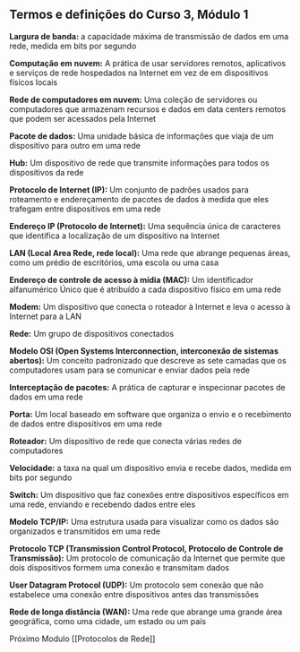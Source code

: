 ## Termos e definições do Curso 3, Módulo 1

**Largura de banda:** a capacidade máxima de transmissão de dados em uma rede, medida em bits por segundo

**Computação em nuvem:** A prática de usar servidores remotos, aplicativos e serviços de rede hospedados na Internet em vez de em dispositivos físicos locais

**Rede de computadores em nuvem:** Uma coleção de servidores ou computadores que armazenam recursos e dados em data centers remotos que podem ser acessados pela Internet

**Pacote de dados:** Uma unidade básica de informações que viaja de um dispositivo para outro em uma rede

**Hub:** Um dispositivo de rede que transmite informações para todos os dispositivos da rede

**Protocolo de Internet (IP):** Um conjunto de padrões usados para roteamento e endereçamento de pacotes de dados à medida que eles trafegam entre dispositivos em uma rede

**Endereço IP (Protocolo de Internet):** Uma sequência única de caracteres que identifica a localização de um dispositivo na Internet

**LAN (Local Area Rede, rede local):** Uma rede que abrange pequenas áreas, como um prédio de escritórios, uma escola ou uma casa

**Endereço de controle de acesso à mídia (MAC):** Um identificador alfanumérico Único que é atribuído a cada dispositivo físico em uma rede

**Modem:** Um dispositivo que conecta o roteador à Internet e leva o acesso à Internet para a LAN

**Rede:** Um grupo de dispositivos conectados

**Modelo OSI (Open Systems Interconnection, interconexão de sistemas abertos):** Um conceito padronizado que descreve as sete camadas que os computadores usam para se comunicar e enviar dados pela rede

**Interceptação de pacotes:** A prática de capturar e inspecionar pacotes de dados em uma rede

**Porta:** Um local baseado em software que organiza o envio e o recebimento de dados entre dispositivos em uma rede

**Roteador:** Um dispositivo de rede que conecta várias redes de computadores

**Velocidade:** a taxa na qual um dispositivo envia e recebe dados, medida em bits por segundo

**Switch:** Um dispositivo que faz conexões entre dispositivos específicos em uma rede, enviando e recebendo dados entre eles

**Modelo TCP/IP:** Uma estrutura usada para visualizar como os dados são organizados e transmitidos em uma rede

**Protocolo TCP (Transmission Control Protocol, Protocolo de Controle de Transmissão):** Um protocolo de comunicação da Internet que permite que dois dispositivos formem uma conexão e transmitam dados

**User Datagram Protocol (UDP):** Um protocolo sem conexão que não estabelece uma conexão entre dispositivos antes das transmissões

**Rede de longa distância (WAN):** Uma rede que abrange uma grande área geográfica, como uma cidade, um estado ou um país

Próximo Modulo [[Protocolos de Rede]]
